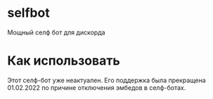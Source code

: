 # selfbot
Мощный селф бот для дискорда

# Как использовать
Этот селф-бот уже неактуален. Его поддержка была прекращена 01.02.2022 по причине отключения эмбедов в селф-ботах.
